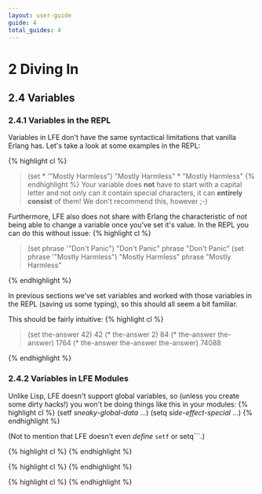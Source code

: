 ```yaml
---
layout: user-guide
guide: 4
total_guides: 4
---
```

# 2 Diving In

## 2.4 Variables

### 2.4.1 Variables in the REPL

Variables in LFE don't have the same syntactical limitations that vanilla
Erlang has. Let's take a look at some examples in the REPL:

{% highlight cl %}
> (set * '"Mostly Harmless")
"Mostly Harmless"
> *
"Mostly Harmless"
{% endhighlight %}
Your variable does **not** have to start with a capital letter and not only can
it contain special characters, it can **entirely consist** of them! We don't
recommend this, however ;-)

Furthermore, LFE also does not share with Erlang the characteristic of not
being able to change a variable once you've set it's value. In the REPL you can
do this without issue:
{% highlight cl %}
> (set phrase '"Don't Panic")
"Don't Panic"
> phrase
"Don't Panic"
> (set phrase '"Mostly Harmless")
"Mostly Harmless"
> phrase
"Mostly Harmless"
>
{% endhighlight %}

In previous sections we've set variables and worked with those variables in the
REPL (saving us some typing), so this should all seem a bit familiar.

This should be fairly intuitive:
{% highlight cl %}
> (set the-answer 42)
42
> (* the-answer 2)
84
> (* the-answer the-answer)
1764
> (* the-answer the-answer the-answer)
74088
> 
{% endhighlight %}

### 2.4.2 Variables in LFE Modules

Unlike Lisp, LFE doesn't support global variables, so (unless you create some
dirty hacks!) you won't be doing things like this in your modules:
{% highlight cl %}
(setf *sneaky-global-data* ...)
(setq *side-effect-special* ...)
{% endhighlight %}

(Not to mention that LFE doesn't even *define* ```setf``` or setq```.)

{% highlight cl %}
{% endhighlight %}

{% highlight cl %}
{% endhighlight %}

{% highlight cl %}
{% endhighlight %}



